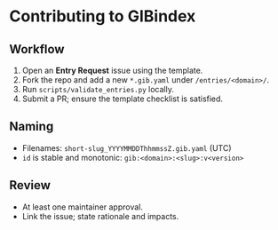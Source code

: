 # Contributing to GIBindex

## Workflow
1. Open an **Entry Request** issue using the template.
2. Fork the repo and add a new `*.gib.yaml` under `/entries/<domain>/`.
3. Run `scripts/validate_entries.py` locally.
4. Submit a PR; ensure the template checklist is satisfied.

## Naming
- Filenames: `short-slug_YYYYMMDDThhmmssZ.gib.yaml` (UTC)
- `id` is stable and monotonic: `gib:<domain>:<slug>:v<version>`

## Review
- At least one maintainer approval.
- Link the issue; state rationale and impacts.

